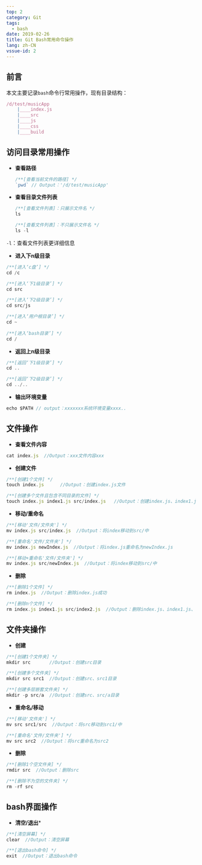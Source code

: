 ```yaml
---
top: 2
category: Git
tags:
  - bash
date: 2019-02-26
title: Git Bash常用命令操作
lang: zh-CN
vssue-id: 2
---
```




## 前言

本文主要记录`bash`命令行常用操作，现有目录结构：
```javascript
/d/test/musicApp
    |____index.js
    |____src
    |____js
    |____css
    |____build
```





## 访问目录常用操作



* **查看路径**
  ```javascript
  /**[查看当前文件的路径] */
  `pwd` // Output：'/d/test/musicApp'
  ```




* **查看目录文件列表**

  ```javascript
  /**[查看文件列表]：只展示文件名 */
  ls
  
  /**[查看文件列表]：不只展示文件名 */
  ls -l 
  ```
  
`-l`：查看文件列表更详细信息




* **进入下n级目录**

```javascript
/**[进入‘c盘’] */
cd /c

/**[进入‘下1级目录’] */
cd src

/**[进入‘下2级目录’] */
cd src/js

/**[进入‘用户根目录’] */
cd ~
    
/**[进入‘bash目录’] */
cd /
```




* **返回上n级目录**
```javascript
/**[返回‘下1级目录’] */
cd ..

/**[返回‘下2级目录’] */
cd ../..
```



* **输出环境变量**

```javascript
echo $PATH // output：xxxxxxx系统环境变量xxxx..
```







## 文件操作



* **查看文件内容**

```javascript
cat index.js  //Output：xxx文件内容xxx
```



* **创建文件**

```javascript
/**[创建1个文件] */
touch index.js		//Output：创建index.js文件

/**[创建多个文件且包含不同目录的文件] */
touch index.js index1.js src/index.js	//Output：创建index.js、index1.js、src/index.js文件
```



* **移动/重命名**

```javascript
/**[移动'文件/文件夹'] */
mv index.js src/index.js  //Output：将index移动到src/中

/**[重命名'文件/文件夹'] */
mv index.js newIndex.js  //Output：将index.js重命名为newIndex.js

/**[移动+重命名'文件/文件夹'] */
mv index.js src/newIndex.js  //Output：将index移动到src/中
```



* **删除**

```javascript
/**[删除1个文件] */
rm index.js  //Output：删除index.js成功

/**[删除n个文件] */
rm index.js index1.js src/index2.js  //Output：删除index.js、index1.js、src/index2.js成功
```



## 文件夹操作



* **创建**

```javascript
/**[创建1个文件夹] */
mkdir src		//Output：创建src目录

/**[创建多个文件夹] */
mkdir src src1 	//Output：创建src、src1目录

/**[创建多层嵌套文件夹] */
mkdir -p src/a 	//Output：创建src、src/a目录
```



* **重命名/移动**

```javascript
/**[移动'文件夹'] */
mv src src1/src  //Output：将src移动到src1/中

/**[重命名'文件/文件夹'] */
mv src src2  //Output：将src重命名为src2
```



* **删除**

```javascript
/**[删除1个空文件夹] */
rmdir src  //Output：删除src

/**[删除不为空的文件夹] */
rm -rf src
```



## bash界面操作



* **清空/退出***

```javascript
/**[清空屏幕] */
clear  //Output：清空屏幕

/**[退出bash命令] */
exit  //Output：退出bash命令
```

